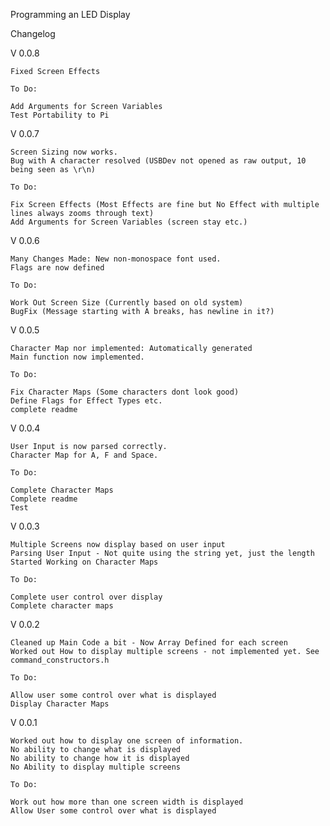 Programming an LED Display

Changelog

V 0.0.8 

	Fixed Screen Effects
	
	To Do:

	Add Arguments for Screen Variables
	Test Portability to Pi 
V 0.0.7 
	
	Screen Sizing now works. 
	Bug with A character resolved (USBDev not opened as raw output, 10 being seen as \r\n)
	
	To Do:

	Fix Screen Effects (Most Effects are fine but No Effect with multiple lines always zooms through text)
	Add Arguments for Screen Variables (screen stay etc.)
	
V 0.0.6 
	
	Many Changes Made: New non-monospace font used.
	Flags are now defined

	To Do:

	Work Out Screen Size (Currently based on old system)
	BugFix (Message starting with A breaks, has newline in it?)

V 0.0.5 
	
	Character Map nor implemented: Automatically generated
	Main function now implemented. 

	To Do:

	Fix Character Maps (Some characters dont look good)
	Define Flags for Effect Types etc.
	complete readme

V 0.0.4

	User Input is now parsed correctly.
	Character Map for A, F and Space.

	To Do:

	Complete Character Maps
	Complete readme
	Test

V 0.0.3

	Multiple Screens now display based on user input
	Parsing User Input - Not quite using the string yet, just the length
	Started Working on Character Maps

	To Do:

	Complete user control over display
	Complete character maps
V 0.0.2

	Cleaned up Main Code a bit - Now Array Defined for each screen
	Worked out How to display multiple screens - not implemented yet. See command_constructors.h

	To Do:

	Allow user some control over what is displayed
	Display Character Maps
V 0.0.1

	Worked out how to display one screen of information.
	No ability to change what is displayed
	No ability to change how it is displayed
	No Ability to display multiple screens

	To Do:

	Work out how more than one screen width is displayed
	Allow User some control over what is displayed
